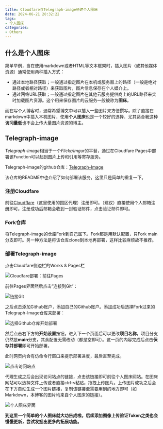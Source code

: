 ```yaml
---
title: Cloudfare与Telegraph-image搭建个人图床
date: 2024-06-21 20:32:22
tags:
- 个人图床
categories:
- Others
---
```

## 什么是个人图床

简单举例，当在使用markdown或者HTML等文本框架时，插入图片（或其他媒体资源）通常使用两种插入方式：

- 通过本地路径获取；一般通过指定图片在本机或服务器上的路径（一般是绝对路径或者相对路径）来获取图片，图片信息保存在个人媒介上。
- 通过网络URL获取；一般通过指定图片在其他云服务提供商上的URL路径来实时加载图片资源。这个用来保存图片的云服务一般被称为**图床**。

而在写个人博客时，通常希望博文中可以插入一些图片来方便撰写。除了直接在markdown中插入本机图片，使用**个人图床**也是一个较好的选择，尤其适合我这种**访问量低**也不会上传大量图片资源的博主。

## Telegraph-image

*Telegraph-image*相当于一个*Flickr/imgur*的平替，通过在Cloudfare Pages中部署该Function可以起到图片上传和引用等寄存服务。

Telegraph-image的github仓库：[Telegraph-Image](https://github.com/cf-pages/Telegraph-Image)

该仓库的README中也介绍了如何部署该服务，这里只是简单的重复一下。

### 注册Cloudfare

前往[Cloudflare](https://www.cloudflare-cn.com/)（这里使用的国区代理）注册即可。（建议）直接使用个人邮箱注册即可，注册成功后邮箱会收到一封验证邮件，点击验证邮件即可。

### Fork仓库

将Telegraph-image的仓库Fork到自己属下。Fork都是用默认配置，只Fork main分支即可。另一种方法是将该仓库clone到本地再部署，这样比较麻烦故不推荐。

### 部署Telegraph-image

点击Cloudfare侧边栏的Works & Pages栏

![Cloudfare部署：前往Pages](https://telegraph-image-939.pages.dev/file/d90065769142c1717af70.png)

前往Pages界面然后点击”连接到Git“：

![链接Git](https://telegraph-image-939.pages.dev/file/30902cf144842a45b51db.png)

之后点击添加Github账户，添加自己的Github账户。添加成功后选择Fork过来的Telegraph-Image仓库来部署：

![选择Github仓库开始部署](https://telegraph-image-939.pages.dev/file/8b9e5b6c8d8690e64b911.png)

然后点击右下方的**开始设置**按钮。进入下一个页面后可以更改**项目名称**，项目分支仍然是**main**分支，其余配置无需改动（都是空即可）。这一页的内容完成后点击**保存并部署**即可开始部署。

此时网页内会有仿命令行窗口来提示部署进度，最后直至完成。

![点击访问站点](https://telegraph-image-939.pages.dev/file/bab680b450758f45de1ed.png)

代理生成之后会出现访问站点的链接，点击该链接即可前往个人图床网站。在图床网站可以选择文件上传或者直接ctrl-v粘贴，拖拽上传图片。上传图片成功之后会在下方自动生成一个图片链接，复制该链接至需要用到的地方即可（如Markdown，本博客的图片均来自个人图床的链接）。

![个人图床界面](https://telegraph-image-939.pages.dev/file/6cefed96e0d38386abc4f.png)

**到这里一个简单的个人图床就大功告成啦。后续添加图像上传验证Token之类也会慢慢更新，尝试发掘出更多的拓展功能。**
